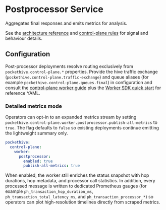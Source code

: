 # Postprocessor Service

Aggregates final responses and emits metrics for analysis.

See the [architecture reference](../docs/ARCHITECTURE.md) and [control-plane rules](../docs/rules/control-plane-rules.md) for signal and behaviour details.

## Configuration

Post-processor deployments resolve routing exclusively from `pockethive.control-plane.*` properties. Provide the hive
traffic exchange (`pockethive.control-plane.traffic-exchange`) and queue aliases (for example
`pockethive.control-plane.queues.final`) in configuration and consult the
[control-plane worker guide](../docs/control-plane/worker-guide.md#configuration-properties) plus the
[Worker SDK quick start](../docs/sdk/worker-sdk-quickstart.md) for reference YAML.

### Detailed metrics mode

Operators can opt-in to an expanded metrics stream by setting
`pockethive.control-plane.worker.postprocessor.publish-all-metrics` to `true`. The flag defaults to
`false` so existing deployments continue emitting the lightweight summary only.

```yaml
pockethive:
  control-plane:
    worker:
      postprocessor:
        enabled: true
        publish-all-metrics: true
```

When enabled, the worker still enriches the status snapshot with hop durations, hop metadata, and
processor call statistics. In addition, every processed message is written to dedicated Prometheus
gauges (for example `ph_transaction_hop_duration_ms`, `ph_transaction_total_latency_ms`, and
`ph_transaction_processor_*`) so operators can plot high-resolution timelines directly from scraped
metrics.

